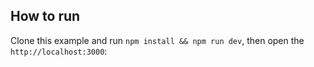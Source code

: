 ## How to run

Clone this example and run `npm install && npm run dev`, then open the `http://localhost:3000`:
